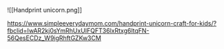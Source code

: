 
![[Handprint unicorn.png]]

https://www.simpleeverydaymom.com/handprint-unicorn-craft-for-kids/?fbclid=IwAR2kj0sYmRhUxUIFQFT36lxRtxg6ltqFN-56QesECDz_W9igRhftGZKw3CM

